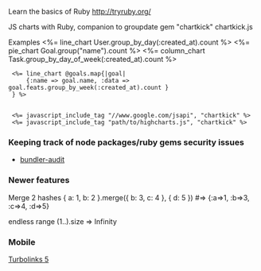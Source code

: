 Learn the basics of Ruby
http://tryruby.org/

JS charts with Ruby, companion to groupdate
gem "chartkick"
chartkick.js

Examples
     <%= line_chart User.group_by_day(:created_at).count %>
     <%= pie_chart Goal.group("name").count %>
     <%= column_chart Task.group_by_day_of_week(:created_at).count %>

     <%= line_chart @goals.map{|goal|
         {:name => goal.name, :data => goal.feats.group_by_week(:created_at).count }
     } %>


     <%= javascript_include_tag "//www.google.com/jsapi", "chartkick" %>
     <%= javascript_include_tag "path/to/highcharts.js", "chartkick" %>


### Keeping track of node packages/ruby gems security issues
+ [bundler-audit](https://github.com/rubysec/bundler-audit)

### Newer features
 Merge 2 hashes
     { a: 1, b: 2 }.merge({ b: 3, c: 4 }, { d: 5 }) #=> {:a=>1, :b=>3, :c=>4, :d=>5}
     
endless range
    (1..).size => Infinity
    
### Mobile

[Turbolinks 5](https://www.youtube.com/watch?v=SWEts0rlezA&app=desktop)
